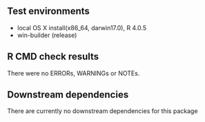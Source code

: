 ## Test environments
* local OS X install(x86_64, darwin17.0), R 4.0.5
* win-builder (release)

## R CMD check results
There were no ERRORs, WARNINGs or NOTEs. 

## Downstream dependencies
There are currently no downstream dependencies for this package
